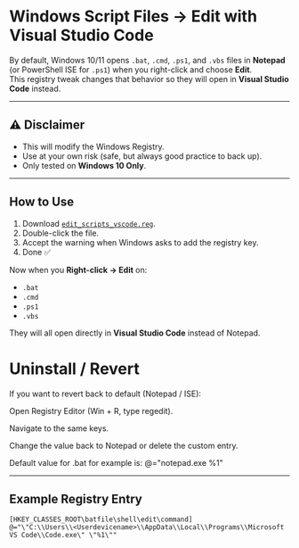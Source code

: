 # Windows Script Files → Edit with Visual Studio Code

By default, Windows 10/11 opens `.bat`, `.cmd`, `.ps1`, and `.vbs` files in **Notepad** (or PowerShell ISE for `.ps1`) when you right-click and choose **Edit**.  
This registry tweak changes that behavior so they will open in **Visual Studio Code** instead.

---

## ⚠️ Disclaimer
- This will modify the Windows Registry.  
- Use at your own risk (safe, but always good practice to back up).  
- Only tested on **Windows 10 Only**.  

---

## How to Use
1. Download [`edit_scripts_vscode.reg`](./edit_scripts_vscode.reg).  
2. Double-click the file.  
3. Accept the warning when Windows asks to add the registry key.  
4. Done ✅  

Now when you **Right-click → Edit** on:
- `.bat`
- `.cmd`
- `.ps1`
- `.vbs`

They will all open directly in **Visual Studio Code** instead of Notepad.


# Uninstall / Revert

If you want to revert back to default (Notepad / ISE):

Open Registry Editor (Win + R, type regedit).

Navigate to the same keys.

Change the value back to Notepad or delete the custom entry.

Default value for .bat for example is: @="notepad.exe %1"

---

## Example Registry Entry
```reg
[HKEY_CLASSES_ROOT\batfile\shell\edit\command]
@="\"C:\\Users\\<Userdevicename>\\AppData\\Local\\Programs\\Microsoft VS Code\\Code.exe\" \"%1\""
